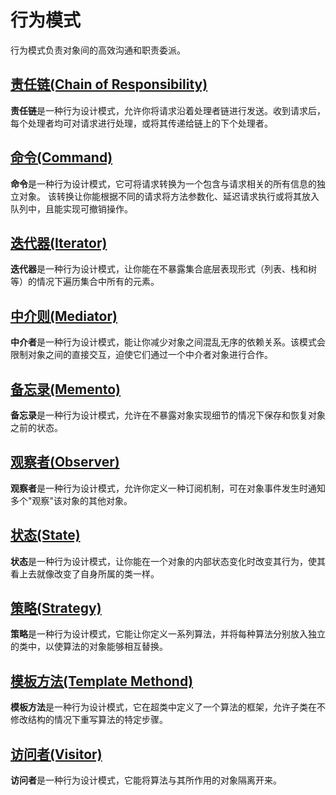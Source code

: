# 行为模式

行为模式负责对象间的高效沟通和职责委派。

## [责任链(Chain of Responsibility)](./ChainOfResponsibilityPattern/)

**责任链**是一种行为设计模式，允许你将请求沿着处理者链进行发送。收到请求后，每个处理者均可对请求进行处理，或将其传递给链上的下个处理者。

## [命令(Command)](./CommandPattern/)

**命令**是一种行为设计模式，它可将请求转换为一个包含与请求相关的所有信息的独立对象。
该转换让你能根据不同的请求将方法参数化、延迟请求执行或将其放入队列中，且能实现可撤销操作。

## [迭代器(Iterator)](./IteratorPattern/)

**迭代器**是一种行为设计模式，让你能在不暴露集合底层表现形式（列表、栈和树等）的情况下遍历集合中所有的元素。

## [中介则(Mediator)](./MediatorPattern/)

**中介者**是一种行为设计模式，能让你减少对象之间混乱无序的依赖关系。该模式会限制对象之间的直接交互，迫使它们通过一个中介者对象进行合作。

## [备忘录(Memento)](./MementoPattern/)

**备忘录**是一种行为设计模式，允许在不暴露对象实现细节的情况下保存和恢复对象之前的状态。

## [观察者(Observer)](./ObserverPattern/)

**观察者**是一种行为设计模式，允许你定义一种订阅机制，可在对象事件发生时通知多个"观察"该对象的其他对象。

## [状态(State)](./ObserverPattern/)

**状态**是一种行为设计模式，让你能在一个对象的内部状态变化时改变其行为，使其看上去就像改变了自身所属的类一样。

## [策略(Strategy)](./StrategyPattern/)

**策略**是一种行为设计模式，它能让你定义一系列算法，并将每种算法分别放入独立的类中，以使算法的对象能够相互替换。

## [模板方法(Template Methond)](./TemplateMethodPattern/)

**模板方法**是一种行为设计模式，它在超类中定义了一个算法的框架，允许子类在不修改结构的情况下重写算法的特定步骤。

## [访问者(Visitor)](./VisitorPattern/)

**访问者**是一种行为设计模式，它能将算法与其所作用的对象隔离开来。
